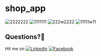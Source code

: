 # shop_app


![2222222](https://user-images.githubusercontent.com/7110339/58487367-21820480-8170-11e9-8558-25e545ba598c.png)
![1111111](https://user-images.githubusercontent.com/7110339/58487358-1cbd5080-8170-11e9-97df-8b9a1a18e669.png)
![222w2222](https://user-images.githubusercontent.com/7110339/58487374-234bc800-8170-11e9-93ee-6adaf58961a3.png)
![11111w11](https://user-images.githubusercontent.com/7110339/58487369-221a9b00-8170-11e9-9688-3903de0dc747.png)


## Questions?🤔
Hit me on [![Linkedin](https://img.shields.io/badge/Linkedin-Emre%20Karataş-blue.svg)](https://www.linkedin.com/in/emre-karata%C5%9F-062b26a9/)  [![Facebook](https://img.shields.io/badge/Facebook-Emre%20Karataş-blue.svg)](https://www.facebook.com/emre.karatas.311)
